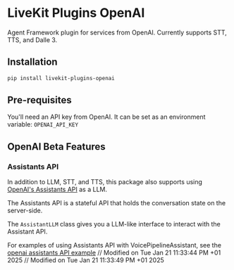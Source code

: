 # LiveKit Plugins OpenAI

Agent Framework plugin for services from OpenAI. Currently supports STT, TTS, and Dalle 3.

## Installation

```bash
pip install livekit-plugins-openai
```

## Pre-requisites

You'll need an API key from OpenAI. It can be set as an environment variable: `OPENAI_API_KEY`

## OpenAI Beta Features

### Assistants API

In addition to LLM, STT, and TTS, this package also supports using [OpenAI's Assistants API](https://platform.openai.com/docs/assistants/overview) as a LLM.

The Assistants API is a stateful API that holds the conversation state on the server-side.

The `AssistantLLM` class gives you a LLM-like interface to interact with the Assistant API.

For examples of using Assistants API with VoicePipelineAssistant, see the [openai assistants API example](https://github.com/livekit/agents/blob/main/examples/voice-pipeline-agent/openai_assistant.py)
// Modified on Tue Jan 21 11:33:44 PM +01 2025
// Modified on Tue Jan 21 11:33:49 PM +01 2025
